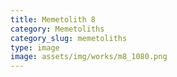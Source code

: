 ```yaml
---
title: Memetolith 8
category: Memetoliths
category_slug: memetoliths
type: image
image: assets/img/works/m8_1080.png
---
```


